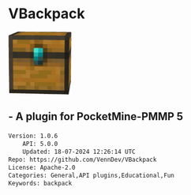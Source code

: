 # VBackpack
<img src="https://raw.githubusercontent.com/VennDev/VBackpack/a1128935ff2c7453c00ce4f70f10cdd90f45e410/icon.png" width="128" height="128" />

## - A plugin for PocketMine-PMMP 5
```properties
Version: 1.0.6
    API: 5.0.0
    Updated: 18-07-2024 12:26:14 UTC
Repo: https://github.com/VennDev/VBackpack
License: Apache-2.0
Categories: General,API plugins,Educational,Fun
Keywords: backpack
```